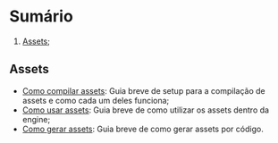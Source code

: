 # Sumário
1. [Assets](#assets);

## Assets
* [Como compilar assets](Assets/Compilando%20Assets.md): Guia breve de setup para a compilação de assets e como cada um deles funciona;
* [Como usar assets](Assets/Usando%20Assets.md): Guia breve de como utilizar os assets dentro da engine;
* [Como gerar assets](Assets/Gerando%20Assets.md): Guia breve de como gerar assets por código.